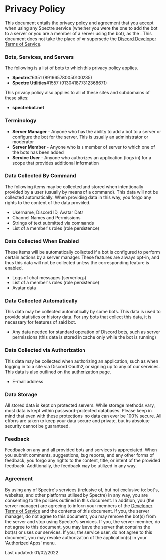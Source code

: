 # Privacy Policy

This document entails the privacy policy and agreement that you accept when using any Spectre service (whether you were the one to add the bot to a server or you are a member of a server using the bot), as the . This document does not take the place of or supersede the [Discord Developer Terms of Service](https://discord.com/developers/docs/legal).


### Bots, Services, and Servers
The following is a list of bots to which this privacy policy applies.
* **Spectre**#6351 (891665780050100235)
* **Spectre Utilities**#1557 (913041877312368671)

This privacy policy also applies to all of these sites and subdomains of these sites:
* **spectrebot.net**


### Terminology
* **Server Manager** - Anyone who has the ability to add a bot to a server or configure the bot for the server. This is usually an administrator or moderator
* **Server Member** - Anyone who is a member of server to which one of the bots has been added
* **Service User** - Anyone who authorizes an application (logs in) for a scope that provides additional information



### Data Collected By Command
The following items may be collected and stored when intentionally provided by a user (usually by means of a command). This data will not be collected automatically. When providing data in this way, you forgo any rights to the content of the data provided.
* Username, Discord ID, Avatar Data
* Channel Names and Permissions
* Strings of text submitted via commands
* List of a member's roles (role persistence)



### Data Collected When Enabled
These items will be automatically collected if a bot is configured to perform certain actions by a server manager. These features are always opt-in, and thus this data will not be collected unless the corresponding feature is enabled.
* Logs of chat messages (serverlogs)
* List of a member's roles (role persistence)
* Avatar data



### Data Collected Automatically
This data may be collected automatically by some bots. This data is used to provide statistics or history data. For any bots that collect this data, it is necessary for features of said bot.
* Any data needed for standard operation of Discord bots, such as server permissions (this data is stored in cache only while the bot is running)



### Data Collected via Authorization
This data may be collected when authorizing an application, such as when logging in to a site via Discord Oauth2, or signing up to any of our services. This data is also outlined on the authorization page.
* E-mail address



### Data Storage
All stored data is kept on protected servers. While storage methods vary, most data is kept within password-protected databases. Please keep in mind that even with these protections, no data can ever be 100% secure. All efforts are taken to keep your data secure and private, but its absolute security cannot be guaranteed.



### Feedback
Feedback on any and all provided bots and services is appreciated. When you submit comments, suggestions, bug reports, and any other forms of feedback, you forgo any rights to the content, title, or intent of the provided feedback. Additionally, the feedback may be utilized in any way.



### Agreement
By using any of Spectre's services (inclusive of, but not exclusive to: bot's, websites, and other platforms utilised by Spectre) in any way, you are consenting to the policies outlined in this document. In addition, you (the server manager) are agreeing to inform your members of the [Developer Terms of Service](https://discordapp.com/developers/docs/legal) and the contents of this document. If you, the server manager, do not agree to this document, you may remove the bot(s) from the server and stop using Spectre's services. If you, the server member, do not agree to this document, you may leave the server that contains the bot(s) or uses our services. If you, the service user, do not agree to this document, you may revoke authorization of the application(s) in your 'Authorized Apps' menu.

Last updated: 01/02/2022
